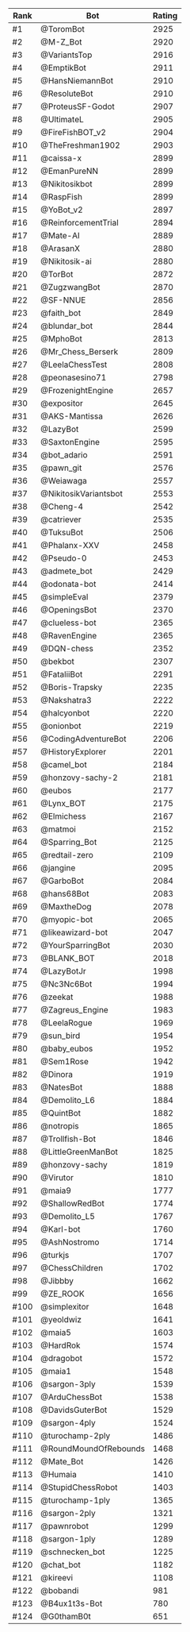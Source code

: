 Rank|Bot|Rating
---|---|---
#1|@ToromBot|2925
#2|@M-Z_Bot|2920
#3|@VariantsTop|2916
#4|@EmptikBot|2911
#5|@HansNiemannBot|2910
#6|@ResoluteBot|2910
#7|@ProteusSF-Godot|2907
#8|@UltimateL|2905
#9|@FireFishBOT_v2|2904
#10|@TheFreshman1902|2903
#11|@caissa-x|2899
#12|@EmanPureNN|2899
#13|@Nikitosikbot|2899
#14|@RaspFish|2899
#15|@YoBot_v2|2897
#16|@ReinforcementTrial|2894
#17|@Mate-AI|2889
#18|@ArasanX|2880
#19|@Nikitosik-ai|2880
#20|@TorBot|2872
#21|@ZugzwangBot|2870
#22|@SF-NNUE|2856
#23|@faith_bot|2849
#24|@blundar_bot|2844
#25|@MphoBot|2813
#26|@Mr_Chess_Berserk|2809
#27|@LeelaChessTest|2808
#28|@peonasesino71|2798
#29|@FrozenightEngine|2657
#30|@expositor|2645
#31|@AKS-Mantissa|2626
#32|@LazyBot|2599
#33|@SaxtonEngine|2595
#34|@bot_adario|2591
#35|@pawn_git|2576
#36|@Weiawaga|2557
#37|@NikitosikVariantsbot|2553
#38|@Cheng-4|2542
#39|@catriever|2535
#40|@TuksuBot|2506
#41|@Phalanx-XXV|2458
#42|@Pseudo-0|2453
#43|@admete_bot|2429
#44|@odonata-bot|2414
#45|@simpleEval|2379
#46|@OpeningsBot|2370
#47|@clueless-bot|2365
#48|@RavenEngine|2365
#49|@DQN-chess|2352
#50|@bekbot|2307
#51|@FataliiBot|2291
#52|@Boris-Trapsky|2235
#53|@Nakshatra3|2222
#54|@halcyonbot|2220
#55|@onionbot|2219
#56|@CodingAdventureBot|2206
#57|@HistoryExplorer|2201
#58|@camel_bot|2184
#59|@honzovy-sachy-2|2181
#60|@eubos|2177
#61|@Lynx_BOT|2175
#62|@Elmichess|2167
#63|@matmoi|2152
#64|@Sparring_Bot|2125
#65|@redtail-zero|2109
#66|@jangine|2095
#67|@GarboBot|2084
#68|@hans68Bot|2083
#69|@MaxtheDog|2078
#70|@myopic-bot|2065
#71|@likeawizard-bot|2047
#72|@YourSparringBot|2030
#73|@BLANK_BOT|2018
#74|@LazyBotJr|1998
#75|@Nc3Nc6Bot|1994
#76|@zeekat|1988
#77|@Zagreus_Engine|1983
#78|@LeelaRogue|1969
#79|@sun_bird|1954
#80|@baby_eubos|1952
#81|@Sem1Rose|1942
#82|@Dinora|1919
#83|@NatesBot|1888
#84|@Demolito_L6|1884
#85|@QuintBot|1882
#86|@notropis|1865
#87|@Trollfish-Bot|1846
#88|@LittleGreenManBot|1825
#89|@honzovy-sachy|1819
#90|@Virutor|1810
#91|@maia9|1777
#92|@ShallowRedBot|1774
#93|@Demolito_L5|1767
#94|@Karl-bot|1760
#95|@AshNostromo|1714
#96|@turkjs|1707
#97|@ChessChildren|1702
#98|@Jibbby|1662
#99|@ZE_ROOK|1656
#100|@simplexitor|1648
#101|@yeoldwiz|1641
#102|@maia5|1603
#103|@HardRok|1574
#104|@dragobot|1572
#105|@maia1|1548
#106|@sargon-3ply|1539
#107|@ArduChessBot|1538
#108|@DavidsGuterBot|1529
#109|@sargon-4ply|1524
#110|@turochamp-2ply|1486
#111|@RoundMoundOfRebounds|1468
#112|@Mate_Bot|1426
#113|@Humaia|1410
#114|@StupidChessRobot|1403
#115|@turochamp-1ply|1365
#116|@sargon-2ply|1321
#117|@pawnrobot|1299
#118|@sargon-1ply|1289
#119|@schnecken_bot|1225
#120|@chat_bot|1182
#121|@kireevi|1108
#122|@bobandi|981
#123|@B4ux1t3s-Bot|780
#124|@G0thamB0t|651
